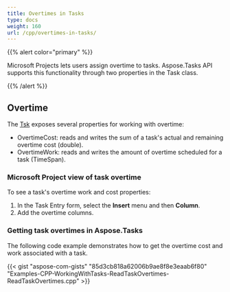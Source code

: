 ```yaml
---
title: Overtimes in Tasks
type: docs
weight: 160
url: /cpp/overtimes-in-tasks/
---
```


{{% alert color="primary" %}} 

Microsoft Projects lets users assign overtime to tasks. Aspose.Tasks API supports this functionality through two properties in the Task class.

{{% /alert %}} 
## **Overtime**
The [Tsk](https://apireference.aspose.com/cpp/tasks/class/aspose.tasks.tsk/) exposes several properties for working with overtime:

- OvertimeCost: reads and writes the sum of a task's actual and remaining overtime cost (double).
- OvertimeWork: reads and writes the amount of overtime scheduled for a task (TimeSpan).
### **Microsoft Project view of task overtime**
To see a task's overtime work and cost properties:

1. In the Task Entry form, select the **Insert** menu and then **Column**.
1. Add the overtime columns.
### **Getting task overtimes in Aspose.Tasks**
The following code example demonstrates how to get the overtime cost and work associated with a task.

{{< gist "aspose-com-gists" "85d3cb818a62006b9ae8f8e3eaab6f80" "Examples-CPP-WorkingWithTasks-ReadTaskOvertimes-ReadTaskOvertimes.cpp" >}}

